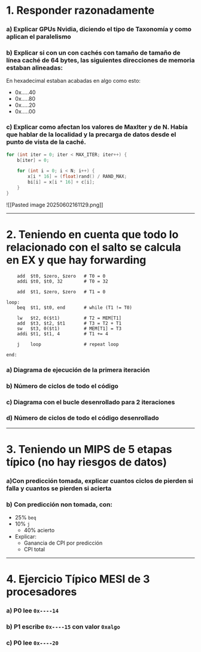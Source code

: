# 1. Responder razonadamente
### a) Explicar **GPUs Nvidia**, diciendo el tipo de Taxonomía y como aplican el paralelismo

### b) Explicar si con un con cachés con tamaño de tamaño de línea caché de 64 bytes, las siguientes direcciones de memoria estaban alineadas:
En hexadecimal estaban acabadas en algo como esto: 
- 0x.....40
- 0x.....80
- 0x.....20
- 0x.....00

### c) Explicar como afectan los valores de MaxIter y de N. Había que hablar de la localidad y la precarga de datos desde el punto de vista de la caché.
```c
for (int iter = 0; iter < MAX_ITER; iter++) {
    b[iter] = 0;

    for (int i = 0; i < N; i++) {
        x[i * 16] = (float)rand() / RAND_MAX;
        bi[i] = x[i * 16] + c[i];
    }
}
```

![[Pasted image 20250602161129.png]]

---

# 2. Teniendo en cuenta que todo lo relacionado con el salto se calcula en EX y que hay forwarding

```assembly
    add  $t0, $zero, $zero   # T0 = 0
    addi $t0, $t0, 32        # T0 = 32

    add  $t1, $zero, $zero   # T1 = 0

loop:
    beq  $t1, $t0, end       # while (T1 != T0)

    lw   $t2, 0($t1)         # T2 = MEM[T1]
    add  $t3, $t2, $t1       # T3 = T2 + T1
    sw   $t3, 0($t1)         # MEM[T1] = T3
    addi $t1, $t1, 4         # T1 += 4

    j    loop                # repeat loop

end:
```

### a) Diagrama de ejecución de la primera iteración

### b) Número de ciclos de todo el código

### c) Diagrama con el bucle desenrollado para 2 iteraciones

### d) Número de ciclos de todo el código desenrollado

---

# 3. Teniendo un MIPS de 5 etapas típico (no hay riesgos de datos)

### a)Con predicción **tomada**, explicar cuantos ciclos de pierden si falla y cuantos se pierden si acierta

### b) Con predicción **non tomada**, con:
- 25% `beq`  
- 10% `j`
    - 40% acierto
- Explicar:
    - Ganancia de CPI por predicción
    - CPI total



---

# 4. Ejercicio Típico MESI de 3 procesadores
### a) P0 lee `0x----14`

### b) P1 escribe `0x----15` con valor `0xalgo`

### c) P0 lee `0x----20`


